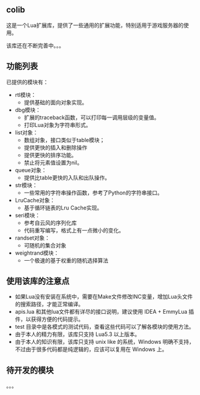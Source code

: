 ## colib

这是一个Lua扩展库，提供了一些通用的扩展功能，特别适用于游戏服务器的使用。

该库还在不断完善中。。。

## 功能列表

已提供的模块有：

- rtl模块：
	- 提供基础的面向对象实现。
- dbg模块：
	- 扩展的traceback函数，可以打印每一调用层级的变量值。
	- 打印Lua对象为字符串形式。
- list对象：
	- 数组对象，接口类似于table模块；
	- 提供更快的插入和删除操作
	- 提供更快的排序功能。
	- 禁止将元素值设置为nil。
- queue对象：
	- 提供比table更快的入队和出队操作。
- str模块：
	- 一些常用的字符串操作函数，参考了Python的字符串接口。
- LruCache对象：
	- 基于循环链表的Lru Cache实现。
- seri模块：
	- 参考自云风的序列化库
	- 代码重写编写，格式上有一点微小的变化。
- randset对象：
	- 可随机的集合对象
- weightrand模块：
	- 一个极速的基于权重的随机选择算法

## 使用该库的注意点

- 如果Lua没有安装在系统中，需要在Make文件修改INC变量，增加Lua头文件的搜索路径，才能正常编译。
- apis.lua 和其他lua文件都有详尽的接口说明，建议使用 IDEA + EmmyLua 插件，以获得方便的代码提示。
- test 目录中是各模式的测试代码，查看这些代码可以了解各模块的使用方法。
- 由于本人的精力有限，该库只支持 Lua5.3 以上版本。
- 由于本人的知识有限，该库只支持 unix like 的系统，Windows 明确不支持，不过由于很多代码都是纯逻辑的，应该可以复用在 Windows 上。

## 待开发的模块

。。。